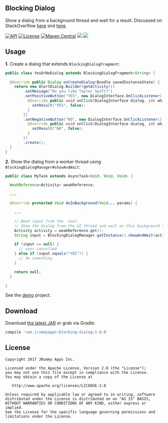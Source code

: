 ## Blocking Dialog

Show a dialog from a background thread and wait for a result. Discussed on StackOverflow [here](http://stackoverflow.com/q/4381296/1048340) and [here](http://stackoverflow.com/q/2028697/1048340).

<a target="_blank" href="https://developer.android.com/reference/android/os/Build.VERSION_CODES.html#HONEYCOMB"><img src="https://img.shields.io/badge/API-11%2B-blue.svg?style=flat" alt="API" /></a>
<a target="_blank" href="LICENSE"><img src="http://img.shields.io/:license-apache-blue.svg" alt="License" /></a>
<a target="_blank" href="https://maven-badges.herokuapp.com/maven-central/com.jrummyapps/blocking-dialog"><img src="https://maven-badges.herokuapp.com/maven-central/com.jrummyapps/blocking-dialog/badge.svg" alt="Maven Central" /></a>
<a target="_blank" href="http://www.methodscount.com/?lib=com.jrummyapps%3Ablocking-dialog%3A1.0.0"><img src="https://img.shields.io/badge/methods-44-e91e63.svg" /></a>
<a target="_blank" href="https://twitter.com/jrummyapps"><img src="https://img.shields.io/twitter/follow/jrummyapps.svg?style=social" /></a>

## Usage

**1.** Create a dialog that extends `BlockingDialogFragment`:

```java
public class YesOrNoDialog extends BlockingDialogFragment<String> {

  @Override public Dialog onCreateDialog(Bundle savedInstanceState) {
    return new AlertDialog.Builder(getActivity())
        .setMessage("Do you like Taylor Swift?")
        .setPositiveButton("YES", new DialogInterface.OnClickListener() {
          @Override public void onClick(DialogInterface dialog, int which) {
            setResult("YES", false);
          }
        })
        .setNegativeButton("NO", new DialogInterface.OnClickListener() {
          @Override public void onClick(DialogInterface dialog, int which) {
            setResult("NO", false);
          }
        })
        .create();
  }
}
```

**2.** Show the dialog from a worker thread using `BlockingDialogManager#showAndWait`:

```java
public class MyTask extends AsyncTask<Void, Void, Void> {

  WeakReference<Activity> weakReference;

  ...

  @Override protected Void doInBackground(Void... params) {

    ...

    // Need input from the  user.
    // Show the dialog from the UI thread and wait on this background thread for a result
    Activity activity = weakReference.get();
    String input = BlockingDialogManager.getInstance().showAndWait(activity, new YesOrNoDialog());

    if (input == null) {
      // user cancelled
    } else if (input.equals("YES")) {
      // do something
    }

    return null;
  }

}
```

See the [demo](demo) project.

## Download

Download [the latest JAR](https://repo1.maven.org/maven2/com/jrummyapps/blocking-dialog/1.0.0/blocking-dialog-1.0.0.jar) or grab via Gradle:

```groovy
compile 'com.jrummyapps:blocking-dialog:1.0.0'
```

## License

    Copyright 2017 JRummy Apps Inc.

    Licensed under the Apache License, Version 2.0 (the "License");
    you may not use this file except in compliance with the License.
    You may obtain a copy of the License at

       http://www.apache.org/licenses/LICENSE-2.0

    Unless required by applicable law or agreed to in writing, software
    distributed under the License is distributed on an "AS IS" BASIS,
    WITHOUT WARRANTIES OR CONDITIONS OF ANY KIND, either express or implied.
    See the License for the specific language governing permissions and
    limitations under the License.

